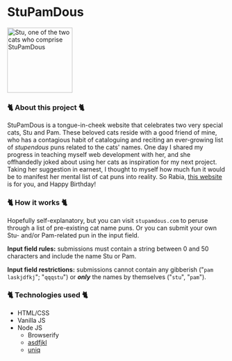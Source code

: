 # StuPamDous

<img src="https://i.ibb.co/sqc2L5F/7.png" alt="Stu, one of the two cats who comprise StuPamDous" style="max-width: 100%;" height="150">

### 🐈 About this project 🐈

StuPamDous is a tongue-in-cheek website that celebrates two very special cats, Stu and Pam. These beloved cats reside with a good friend of mine, who has a contagious habit of cataloguing and reciting an ever-growing list of *stupendous* puns related to the cats' names. One day I shared my progress in teaching myself web development with her, and she offhandedly joked about using her cats as inspiration for my next project. Taking her suggestion in earnest, I thought to myself how much fun it would be to manifest her mental list of cat puns into reality. So Rabia, [this website](https://stupamdous.com/) is for you, and Happy Birthday!

### 🐈 How it works 🐈
Hopefully self-explanatory, but you can visit `stupamdous.com` to peruse through a list of pre-existing cat name puns. Or you can submit your own Stu- and/or Pam-related pun in the input field. 

**Input field rules:** submissions must contain a string between 0 and 50 characters and include the name Stu or Pam. 

**Input field restrictions:** submissions cannot contain any gibberish ("`pam laskjdfkj`"; "`qqqstu`") or ***only*** the names by themselves ("`stu`", "`pam`").

### 🐈 Technologies used 🐈

- HTML/CSS
- Vanilla JS
- Node JS
  - Browserify
  - [asdfjkl](https://www.npmjs.com/package/asdfjkl)
  - [uniq](https://www.npmjs.com/package/uniq)

